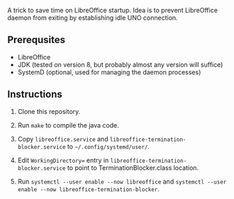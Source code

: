 A trick to save time on LibreOffice startup. Idea is to prevent LibreOffice daemon from exiting by establishing idle UNO connection.

Prerequsites
------------
* LibreOffice
* JDK (tested on version 8, but probably almost any version will suffice)
* SystemD (optional, used for managing the daemon processes)

Instructions
------------
1. Clone this repository.

2. Run `make` to compile the java code.

3. Copy `libreoffice.service` and `libreoffice-termination-blocker.service` to `~/.config/systemd/user/`.

4. Edit `WorkingDirectory=` entry in `libreoffice-termination-blocker.service` to point to TerminationBlocker.class location.

5. Run `systemctl --user enable --now libreoffice` and `systemctl --user enable --now libreoffice-termination-blocker`.
